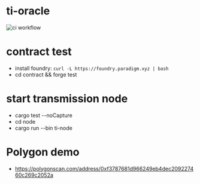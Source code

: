# ti-oracle

![ci workflow](https://github.com/tokeninsight/ti-oracle/actions/workflows/basic.yml/badge.svg)

# contract test
- install foundry: `curl -L https://foundry.paradigm.xyz | bash`
- cd contract && forge test

# start transmission node
- cargo test --noCapture
- cd node
- cargo run --bin ti-node

# Polygon demo
- https://polygonscan.com/address/0xf3787681d966249eb4dec209227460c269c2052a
